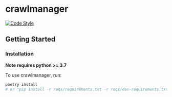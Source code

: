 crawlmanager
=============================
[![Code Style](https://img.shields.io/badge/code%20style-black-000000.svg)](https://github.com/ambv/black)

## Getting Started

### Installation

**Note requires python >= 3.7**

To use crawlmanager, run:
```bash
poetry install
# or "pip install -r reqs/requirements.txt -r reqs/dev-requirements.txt"
```